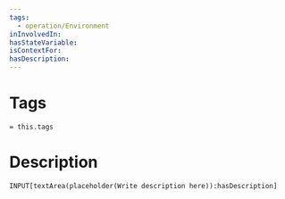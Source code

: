 ```yaml
---
tags:
  - operation/Environment
inInvolvedIn:
hasStateVariable:
isContextFor:
hasDescription:
---
```

# Tags
`= this.tags`

# Description
```meta-bind
INPUT[textArea(placeholder(Write description here)):hasDescription]
```